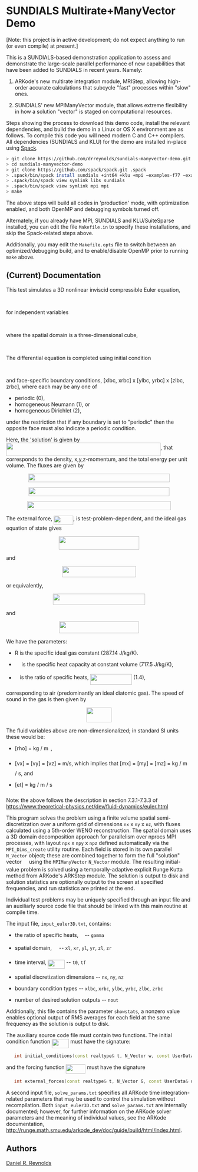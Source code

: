 # SUNDIALS Multirate+ManyVector Demo

[Note: this project is in active development; do not expect anything
to run (or even compile) at present.]

This is a SUNDIALS-based demonstration application to assess and
demonstrate the large-scale parallel performance of new capabilities
that have been added to SUNDIALS in recent years.  Namely: 

1. ARKode's new multirate integration module, MRIStep, allowing
   high-order accurate calculations that subcycle "fast" processes
   within "slow" ones. 

2. SUNDIALS' new MPIManyVector module, that allows extreme flexibility
   in how a solution "vector" is staged on computational resources.

Steps showing the process to download this demo code, install the
relevant dependencies, and build the demo in a Linux or OS X
environment are as follows.  To compile this code you will need modern
C and C++ compilers.  All dependencies (SUNDIALS and KLU) for the demo
are installed in-place using [Spack](https://github.com/spack/spack).

```bash
> git clone https://github.com/drreynolds/sundials-manyvector-demo.git
> cd sundials-manyvector-demo
> git clone https://github.com/spack/spack.git .spack
> .spack/bin/spack install sundials +int64 +klu +mpi ~examples-f77 ~examples-install ~examples-c ~CVODE ~CVODES ~IDA ~IDAS ~KINSOL
> .spack/bin/spack view symlink libs sundials
> .spack/bin/spack view symlink mpi mpi
> make
```

The above steps will build all codes in 'production' mode, with
optimization enabled, and both OpenMP and debugging symbols turned
off. 

Alternately, if you already have MPI, SUNDIALS and KLU/SuiteSparse
installed, you can edit the file `Makefile.in` to specify these
installations, and skip the Spack-related steps above. 

Additionally, you may edit the `Makefile.opts` file to switch between
an optimized/debugging build, and to enable/disable OpenMP prior to
running `make` above. 



## (Current) Documentation

This test simulates a 3D nonlinear inviscid compressible Euler
equation, 
<p align="center"><img src="/tex/d9863f826c2348e733804a7429c419ad.svg?invert_in_darkmode&sanitize=true" align=middle width=148.6959507pt height=16.438356pt/></p>
for independent variables
<p align="center"><img src="/tex/b1fb667c457471aa9a6fe9b8a16c5c51.svg?invert_in_darkmode&sanitize=true" align=middle width=227.07922545pt height=17.031940199999998pt/></p>
where the spatial domain is a three-dimensional cube,
<p align="center"><img src="/tex/724344359d58ffb008954bfadd390bc2.svg?invert_in_darkmode&sanitize=true" align=middle width=210.46034459999998pt height=16.438356pt/></p>
The differential equation is completed using initial condition 
<p align="center"><img src="/tex/bbc622f3dae0f361808755f8d67af6a7.svg?invert_in_darkmode&sanitize=true" align=middle width=129.27608594999998pt height=16.438356pt/></p>
and face-specific boundary conditions, [xlbc, xrbc] x [ylbc, yrbc] x
[zlbc, zrbc], where each may be any one of 

* periodic (0),
* homogeneous Neumann (1), or
* homogeneous Dirichlet (2),

under the restriction that if any boundary is set to "periodic" then
the opposite face must also indicate a periodic condition.

Here, the 'solution' is given by
<img src="/tex/27160d5a22a8a7276b9c9ee8e285f26a.svg?invert_in_darkmode&sanitize=true" align=middle width=418.92522045pt height=35.5436301pt/>,
that corresponds to the density, x,y,z-momentum, and the total energy
per unit volume.  The fluxes are given by 
<p align="center"><img src="/tex/edde56579807923c3cd19bd5843fec36.svg?invert_in_darkmode&sanitize=true" align=middle width=384.32648264999995pt height=23.5253469pt/></p>
<p align="center"><img src="/tex/b06018efc55bb0d7f41c8280c3044cb7.svg?invert_in_darkmode&sanitize=true" align=middle width=382.5153948pt height=23.9085792pt/></p>
<p align="center"><img src="/tex/f83cbef467a49d5ff0921ac1612ce3ca.svg?invert_in_darkmode&sanitize=true" align=middle width=389.33422275pt height=23.5253469pt/></p>
The external force, <img src="/tex/c441e18e502be64ac772003edac839dc.svg?invert_in_darkmode&sanitize=true" align=middle width=52.94748029999999pt height=24.65753399999998pt/>, is test-problem-dependent, and the ideal
gas equation of state gives 
<p align="center"><img src="/tex/272a02648ae7ce4db259539aa98655dc.svg?invert_in_darkmode&sanitize=true" align=middle width=218.4856146pt height=36.09514755pt/></p>
and
<p align="center"><img src="/tex/fcab1314e35d6d578ef90227b587c829.svg?invert_in_darkmode&sanitize=true" align=middle width=200.67741375pt height=29.47417935pt/></p>
or equivalently,
<p align="center"><img src="/tex/c525acb8ade640e26804cc23100fc642.svg?invert_in_darkmode&sanitize=true" align=middle width=250.13614230000002pt height=30.1801401pt/></p>
and
<p align="center"><img src="/tex/bb93cc09da34e3117795a4e98a4e4db6.svg?invert_in_darkmode&sanitize=true" align=middle width=215.21714114999997pt height=32.6705313pt/></p>

We have the parameters:

* R is the specific ideal gas constant (287.14 J/kg/K).

* <img src="/tex/aa8cfea83e4502fbd685d6c095494147.svg?invert_in_darkmode&sanitize=true" align=middle width=14.102064899999991pt height=14.15524440000002pt/> is the specific heat capacity at constant volume (717.5
  J/kg/K),
  
* <img src="/tex/11c596de17c342edeed29f489aa4b274.svg?invert_in_darkmode&sanitize=true" align=middle width=9.423880949999988pt height=14.15524440000002pt/> is the ratio of specific heats, <img src="/tex/f8415659af3e4a9e110591f46cc2875e.svg?invert_in_darkmode&sanitize=true" align=middle width=113.34245999999997pt height=28.670654099999997pt/> (1.4), 

corresponding to air (predominantly an ideal diatomic gas). The speed
of sound in the gas is then given by 
<p align="center"><img src="/tex/e55dd025376e04a1ada428d642da3089.svg?invert_in_darkmode&sanitize=true" align=middle width=67.10942039999999pt height=39.452455349999994pt/></p>
The fluid variables above are non-dimensionalized; in standard SI
units these would be: 

* [rho] = kg / m<img src="/tex/b6c5b75bafc8bbc771fa716cb26245ff.svg?invert_in_darkmode&sanitize=true" align=middle width=6.5525476499999895pt height=26.76175259999998pt/>,

* [vx] = [vy] = [vz] = m/s, which implies that [mx] = [my] = [mz] = kg / m<img src="/tex/e18b24c87a7c52fd294215d16b42a437.svg?invert_in_darkmode&sanitize=true" align=middle width=6.5525476499999895pt height=26.76175259999998pt/> / s, and

* [et] = kg / m / s<img src="/tex/e18b24c87a7c52fd294215d16b42a437.svg?invert_in_darkmode&sanitize=true" align=middle width=6.5525476499999895pt height=26.76175259999998pt/>

Note: the above follows the description in section 7.3.1-7.3.3 of
https://www.theoretical-physics.net/dev/fluid-dynamics/euler.html

This program solves the problem using a finite volume spatial
semi-discretization over a uniform grid of dimensions
`nx` x `ny` x `nz`, with fluxes calculated using a 5th-order WENO
reconstruction. The spatial domain uses a 3D domain decomposition
approach for parallelism over nprocs MPI processes, with layout
`npx` x `npy` x `npz` defined automatically via the `MPI_Dims_create` 
utility routine.  Each field is stored in its own parallel `N_Vector`
object; these are combined together to form the full "solution" vector
<img src="/tex/31fae8b8b78ebe01cbfbe2fe53832624.svg?invert_in_darkmode&sanitize=true" align=middle width=12.210846449999991pt height=14.15524440000002pt/> using the `MPIManyVector` `N_Vector` module.  The resulting
initial-value problem is solved using a temporally-adaptive explicit
Runge Kutta method from ARKode's ARKStep module.  The solution is
output to disk and solution statistics are optionally output to the
screen at specified frequencies, and run statistics are printed at the
end. 

Individual test problems may be uniquely specified through an input
file and an auxiliarly source code file that should be linked with
this main routine at compile time. 

The input file, `input_euler3D.txt`, contains:

* the ratio of specific heats, <img src="/tex/11c596de17c342edeed29f489aa4b274.svg?invert_in_darkmode&sanitize=true" align=middle width=9.423880949999988pt height=14.15524440000002pt/> -- `gamma`

* spatial domain, <img src="/tex/9432d83304c1eb0dcb05f092d30a767f.svg?invert_in_darkmode&sanitize=true" align=middle width=11.87217899999999pt height=22.465723500000017pt/> -- `xl`, `xr`, `yl`, `yr`, `zl`, `zr`

* time interval, <img src="/tex/bbde6652efaeb60e967ee67be6440eb7.svg?invert_in_darkmode&sanitize=true" align=middle width=46.033257599999985pt height=24.65753399999998pt/> -- `t0`, `tf`

* spatial discretization dimensions -- `nx`, `ny`, `nz`

* boundary condition types -- `xlbc`, `xrbc`, `ylbc`, `yrbc`, `zlbc`, `zrbc`
  
* number of desired solution outputs -- `nout`

Additionally, this file contains the parameter `showstats`, a nonzero
value enables optional output of RMS averages for each field at the
same frequency as the solution is output to disk. 

The auxiliary source code file must contain two functions.  The
initial condition function <img src="/tex/d3cb4393199b89ca003e78d3486fa147.svg?invert_in_darkmode&sanitize=true" align=middle width=46.837068299999984pt height=24.65753399999998pt/> must have the signature:

```C++
   int initial_conditions(const realtype& t, N_Vector w, const UserData& udata);
```

and the forcing function <img src="/tex/c441e18e502be64ac772003edac839dc.svg?invert_in_darkmode&sanitize=true" align=middle width=52.94748029999999pt height=24.65753399999998pt/> must have the signature

```C++
   int external_forces(const realtype& t, N_Vector G, const UserData& udata);
```

A second input file, `solve_params.txt` specifies all ARKode time
integration-related parameters that may be used to control the
simulation without recompilation.  Both `input_euler3D.txt` and
`solve_params.txt` are internally documented; however, for further
information on the ARKode solver parameters and the meaning of
individual values, see the ARKode documentation,
http://runge.math.smu.edu/arkode_dev/doc/guide/build/html/index.html.



## Authors
[Daniel R. Reynolds](http://faculty.smu.edu/reynolds)

